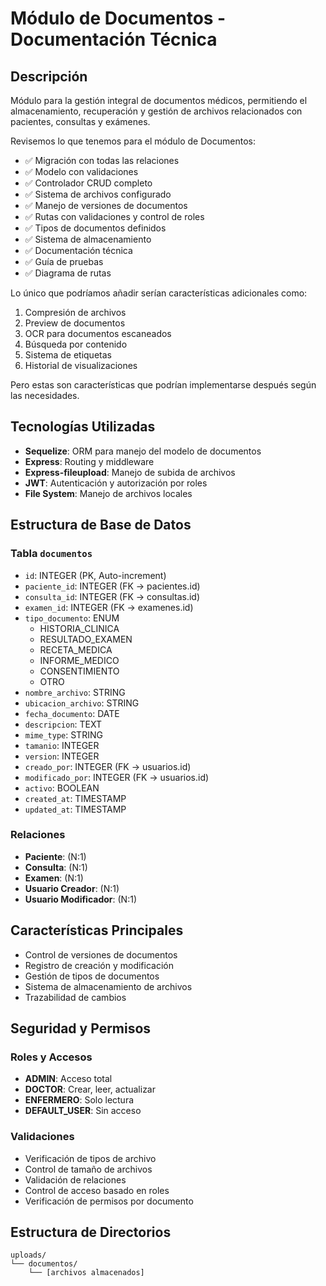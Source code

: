 # Módulo de Documentos - Documentación Técnica

## Descripción
Módulo para la gestión integral de documentos médicos, permitiendo el almacenamiento, recuperación y gestión de archivos relacionados con pacientes, consultas y exámenes.

Revisemos lo que tenemos para el módulo de Documentos:
 * ✅ Migración con todas las relaciones
 * ✅ Modelo con validaciones
 * ✅ Controlador CRUD completo
 * ✅ Sistema de archivos configurado
 * ✅ Manejo de versiones de documentos
 * ✅ Rutas con validaciones y control de roles
 * ✅ Tipos de documentos definidos
 * ✅ Sistema de almacenamiento
 * ✅ Documentación técnica
 * ✅ Guía de pruebas
 * ✅ Diagrama de rutas

Lo único que podríamos añadir serían características adicionales como:
1. Compresión de archivos
2. Preview de documentos
3. OCR para documentos escaneados
4. Búsqueda por contenido
5. Sistema de etiquetas
6. Historial de visualizaciones

Pero estas son características que podrían implementarse después según las necesidades.

## Tecnologías Utilizadas
- **Sequelize**: ORM para manejo del modelo de documentos
- **Express**: Routing y middleware
- **Express-fileupload**: Manejo de subida de archivos
- **JWT**: Autenticación y autorización por roles
- **File System**: Manejo de archivos locales

## Estructura de Base de Datos
### Tabla `documentos`
- `id`: INTEGER (PK, Auto-increment)
- `paciente_id`: INTEGER (FK -> pacientes.id)
- `consulta_id`: INTEGER (FK -> consultas.id)
- `examen_id`: INTEGER (FK -> examenes.id)
- `tipo_documento`: ENUM
  - HISTORIA_CLINICA
  - RESULTADO_EXAMEN
  - RECETA_MEDICA
  - INFORME_MEDICO
  - CONSENTIMIENTO
  - OTRO
- `nombre_archivo`: STRING
- `ubicacion_archivo`: STRING
- `fecha_documento`: DATE
- `descripcion`: TEXT
- `mime_type`: STRING
- `tamanio`: INTEGER
- `version`: INTEGER
- `creado_por`: INTEGER (FK -> usuarios.id)
- `modificado_por`: INTEGER (FK -> usuarios.id)
- `activo`: BOOLEAN
- `created_at`: TIMESTAMP
- `updated_at`: TIMESTAMP

### Relaciones
- **Paciente**: (N:1)
- **Consulta**: (N:1)
- **Examen**: (N:1)
- **Usuario Creador**: (N:1)
- **Usuario Modificador**: (N:1)

## Características Principales
- Control de versiones de documentos
- Registro de creación y modificación
- Gestión de tipos de documentos
- Sistema de almacenamiento de archivos
- Trazabilidad de cambios

## Seguridad y Permisos
### Roles y Accesos
- **ADMIN**: Acceso total
- **DOCTOR**: Crear, leer, actualizar
- **ENFERMERO**: Solo lectura
- **DEFAULT_USER**: Sin acceso

### Validaciones
- Verificación de tipos de archivo
- Control de tamaño de archivos
- Validación de relaciones
- Control de acceso basado en roles
- Verificación de permisos por documento

## Estructura de Directorios
```
uploads/
└── documentos/
    └── [archivos almacenados]
```